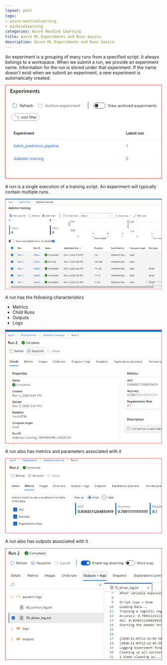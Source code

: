 ```yaml
---
layout: post
tags:
- azure-machinelearning
- machinelearning
categories: Azure Machine Learning
title: Azure ML Experiments and Runs basics
description: Azure ML Experiments and Runs basics
---
```



>
An experiment is a grouping of many runs from a specified script. It always belongs to a workspace. When we submit a run, we provide an experiment name. Information for the run is stored under that experiment. If the name doesn't exist when we submit an experiment, a new experiment is automatically created.  

<img src="/img/AzureML/expts.PNG">

>  
A run is a single execution of a training script. An experiment will typically contain multiple runs.

<img src="/img/AzureML/runs.PNG">

A run has the following characteristics

* Metrics
* Child Runs  
* Outputs 
* Logs 

<img src="/img/AzureML/a-single-run.PNG">

A run also has metrics and parameters associated with it

<img src="/img/AzureML/a-single-run-metrics.PNG">   

A run also has outputs associated with it

<img src="/img/AzureML/a-single-run-outputs.PNG">